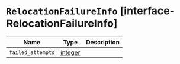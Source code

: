 # `RelocationFailureInfo` [interface-RelocationFailureInfo]

| Name | Type | Description |
| - | - | - |
| `failed_attempts` | [integer](./integer.md) | &nbsp; |
